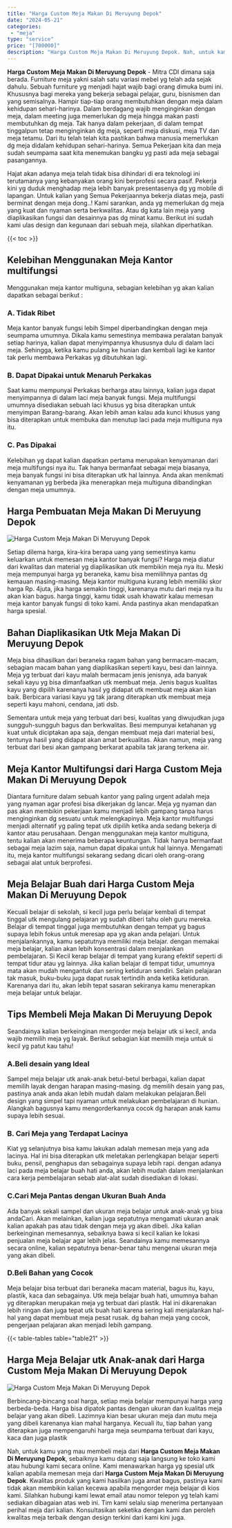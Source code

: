 ```yaml
---
title: "Harga Custom Meja Makan Di Meruyung Depok"
date: "2024-05-21"
categories:
 - "meja"
type: "service"
price: "[700000]"
description: "Harga Custom Meja Makan Di Meruyung Depok. Nah, untuk kamu yang mau membeli meja dari **Harga Custom Meja Makan Di Meruyung Depok**, sebaiknya kamu datang sa..."
---
```


**Harga Custom Meja Makan Di Meruyung Depok** - Mitra CDI dimana saja berada. Furniture meja yakni salah satu variasi mebel yg telah ada sejak dahulu. Sebuah furniture yg menjadi hajat wajib bagi orang dimuka bumi ini. Khususnya bagi mereka yang bekerja sebagai pelajar, guru, bisnismen dan yang semisalnya. Hampir tiap-tiap orang membutuhkan dengan meja dalam kehidupan sehari-harinya. Dalam berdagang wajib menginginkan dengan meja, dalam meeting juga memerlukan dg meja hingga makan pasti membutuhkan dg meja. Tak hanya dalam pekerjaan, di dalam tempat tinggalpun tetap menginginkan dg meja, seperti meja diskusi, meja TV dan meja tetamu. Dari itu telah telah kita pastikan bahwa manusia memerlukan dg meja didalam kehidupan sehari-harinya. Semua Pekerjaan kita dan meja sudah seumpama saat kita menemukan bangku yg pasti ada meja sebagai pasangannya.

Hajat akan adanya meja telah tidak bisa dihindari di era teknologi ini terutamanya yang kebanyakan orang kini berprofesi secara pasif. Pekerja kini yg duduk menghadap meja lebih banyak presentasenya dg yg mobile di lapangan. Untuk kalian yang Semua Pekerjaannya bekerja diatas meja, pasti berminat dengan meja dong..! Kami sarankan, anda yg memerlukan dg meja yang kuat dan nyaman serta berkwalitas. Atau dg kata lain meja yang diaplikasikan fungsi dan desainnya pas dg minat kamu. Berikut ini sudah kami ulas design dan kegunaan dari sebuah meja, silahkan diperhatikan.

{{< toc >}}

## Kelebihan Menggunakan Meja Kantor multifungsi

Menggunakan meja kantor multiguna, sebagian kelebihan yg akan kalian dapatkan sebagai berikut :

### A. Tidak Ribet

Meja kantor banyak fungsi lebih Simpel diperbandingkan dengan meja seumpama umumnya. Dikala kamu semestinya membawa peralatan banyak setiap harinya, kalian dapat menyimpannya khususnya dulu di dalam laci meja. Sehingga, ketika kamu pulang ke hunian dan kembali lagi ke kantor tak perlu membawa Perkakas yg dibutuhkan lagi.

### B. Dapat Dipakai untuk Menaruh Perkakas

Saat kamu mempunyai Perkakas berharga atau lainnya, kalian juga dapat menyimpannya di dalam laci meja banyak fungsi. Meja multifungsi umumnya disediakan sebuah laci khusus yg bisa diterapkan untuk menyimpan Barang-barang. Akan lebih aman kalau ada kunci khusus yang bisa diterapkan untuk membuka dan menutup laci pada meja multiguna nya itu.

### C. Pas Dipakai

Kelebihan yg dapat kalian dapatkan pertama merupakan kenyamanan dari meja multifungsi nya itu. Tak hanya bermanfaat sebagai meja biasanya, meja banyak fungsi ini bisa diterapkan utk hal lainnya. Anda akan menikmati kenyamanan yg berbeda jika menerapkan meja multiguna dibandingkan dengan meja umumnya.

## Harga Pembuatan Meja Makan Di Meruyung Depok

![Harga Custom Meja Makan Di Meruyung Depok](/images/meja/meja-dewasa-022.jpg)

Setiap dilema harga, kira-kira berapa uang yang semestinya kamu keluarkan untuk memesan meja kantor banyak fungsi? Harga meja diatur dari kwalitas dan material yg diaplikasikan utk membikin meja nya itu. Meski meja mempunyai harga yg beraneka, kamu bisa memilihnya pantas dg kemauan masing-masing. Meja kantor multiguna kurang lebih memiliki skor harga Rp. 4juta, jika harga semakin tinggi, karenanya mutu dari meja nya itu akan kian bagus. harga tinggi, kamu tidak usah khawatir kalau memesan meja kantor banyak fungsi di toko kami. Anda pastinya akan mendapatkan harga spesial.

## Bahan Diaplikasikan Utk Meja Makan Di Meruyung Depok

Meja bisa dihasilkan dari beraneka ragam bahan yang bermacam-macam, sebagian macam bahan yang diaplikasikan seperti kayu, besi dan lainnya. Meja yg terbuat dari kayu malah bermacam jenis jenisnya, ada banyak sekali kayu yg bisa dimanfaatkan utk membuat meja. Jenis bagus kualitas kayu yang dipilih karenanya hasil yg didapat utk membuat meja akan kian baik. Berbicara variasi kayu yg tak jarang diterapkan utk membuat meja seperti kayu mahoni, cendana, jati dsb.

Sementara untuk meja yang terbuat dari besi, kualitas yang diwujudkan juga sungguh-sungguh bagus dan berkwalitas. Besi mempunyai ketahanan yg kuat untuk diciptakan apa saja, dengan membuat meja dari material besi, tentunya hasil yang didapat akan amat berkualitas. Akan namun, meja yang terbuat dari besi akan gampang berkarat apabila tak jarang terkena air.

## Meja Kantor Multifungsi dari Harga Custom Meja Makan Di Meruyung Depok

Diantara furniture dalam sebuah kantor yang paling urgent adalah meja yang nyaman agar profesi bisa dikerjakan dg lancar. Meja yg nyaman dan pas akan membikin pekerjaan kamu menjadi lebih gampang tanpa harus menginginkan dg sesuatu untuk melengkapinya. Meja kantor multifungsi menjadi alternatif yg paling tepat utk dipilih ketika anda sedang bekerja di kantor atau perusahaan. Dengan menggunakan meja kantor multiguna, tentu kalian akan menerima beberapa keuntungan. Tidak hanya bermanfaat sebagai meja lazim saja, namun dapat dipakai untuk hal lainnya. Mengamati itu, meja kantor multifungsi sekarang sedang dicari oleh orang-orang sebagai alat untuk berprofesi.

## Meja Belajar Buah dari Harga Custom Meja Makan Di Meruyung Depok

Kecuali belajar di sekolah, si kecil juga perlu belajar kembali di tempat tinggal utk mengulang pelajaran yg sudah diberi tahu oleh guru mereka. Belajar di tempat tinggal juga membutuhkan dengan tempat yg bagus supaya lebih fokus untuk meresap apa yg akan anda pelajari. Untuk menjalankannya, kamu sepatutnya memiliki meja belajar. dengan memakai meja belajar, kalian akan lebih konsentrasi dalam menjalankan pembelajaran. Si Kecil kerap belajar di tempat yang kurang efektif seperti di tempat tidur atau yg lainnya. Jika kalian belajar di tempat tidur, umumnya mata akan mudah mengantuk dan sering ketiduran sendiri. Selain pelajaran tak masuk, buku-buku juga dapat rusak tertindih anda ketika ketiduran. Karenanya dari itu, akan lebih tepat sasaran sekiranya kamu menerapkan meja belajar untuk belajar.

## Tips Membeli Meja Makan Di Meruyung Depok

Seandainya kalian berkeinginan mengorder meja belajar utk si kecil, anda wajib memilih meja yg layak. Berikut sebagian kiat memilih meja untuk si kecil yg patut kau tahu!

### A.Beli desain yang Ideal

Sampel meja belajar utk anak-anak betul-betul berbagai, kalian dapat memilih layak dengan harapan masing-masing. dg memilih desain yang pas, pastinya anak anda akan lebih mudah dalam melakukan pelajaran.Beli design yang simpel tapi nyaman untuk melakukan pembelajaran di hunian. Alangkah bagusnya kamu mengorderkannya cocok dg harapan anak kamu supaya lebih sesuai.

### B. Cari Meja yang Terdapat Lacinya

Kiat yg selanjutnya bisa kamu lakukan adalah memesan meja yang ada lacinya. Hal ini bisa diterapkan utk meletakan perlengkapan belajar seperti buku, pensil, penghapus dan sebagainya supaya lebih rapi. dengan adanya laci pada meja belajar buah hati anda, akan lebih mudah dalam menjalankan cara kerja pembelajaran sebab alat-alat sudah disediakan di lokasi.

### C.Cari Meja Pantas dengan Ukuran Buah Anda

Ada banyak sekali sampel dan ukuran meja belajar untuk anak-anak yg bisa andaCari. Akan melainkan, kalian juga sepatutnya mengamati ukuran anak kalian apakah pas atau tidak dengan meja yg akan dibeli. Jika kalian berkeinginan memesannya, sebaiknya bawa si kecil kalian ke lokasi penjualan meja belajar agar lebih jelas. Seandainya kamu memesannya secara online, kalian sepatutnya benar-benar tahu mengenai ukuran meja yang akan dibeli.

### D.Beli Bahan yang Cocok

Meja belajar bisa terbuat dari beraneka macam material, bagus itu, kayu, plastik, kaca dan sebagainya. Utk meja belajar buah hati, umumnya bahan yg diterapkan merupakan meja yg terbuat dari plastik. Hal ini dikarenakan lebih ringan dan juga tepat utk buah hati karena sering kali menjalankan hal-hal yang dapat membuat meja pesat rusak. dg bahan meja yang cocok, pengerjaan pelajaran akan menjadi lebih gampang.

{{< table-tables table="table21" >}}

## Harga Meja Belajar utk Anak-anak dari Harga Custom Meja Makan Di Meruyung Depok

![Harga Custom Meja Makan Di Meruyung Depok](/images/meja/meja-anak-004.jpg)

Berbincang-bincang soal harga, setiap meja belajar mempunyai harga yang berbeda-beda. Harga bisa dipatok pantas dengan ukuran dan kualitas meja belajar yang akan dibeli. Lazimnya kian besar ukuran meja dan mutu meja yang dibeli karenanya kian mahal harganya. Kecuali itu, tiap bahan yang diterapkan juga mempengaruhi harga meja seumpama terbuat dari kayu, kaca dan juga plastik

Nah, untuk kamu yang mau membeli meja dari **Harga Custom Meja Makan Di Meruyung Depok**, sebaiknya kamu datang saja langsung ke toko kami atau hubungi kami secara online. Kami menawarkan harga yg spesial utk kalian apabila memesan meja dari **Harga Custom Meja Makan Di Meruyung Depok**. Kwalitas produk yang kami hasilkan juga amat bagus, pastinya kami tidak akan membikin kalian kecewa apabila mengorder meja belajar di kios kami. Silahkan hubungi kami lewat email atau nomor telepon yg telah kami sediakan dibagaian atas web ini. Tim kami selalu siap menerima pertanyaan perihal meja dari kalian. Konsultasikan seketika dengan kami dan peroleh kwalitas meja terbaik dengan design terkini dari kami kini juga.
